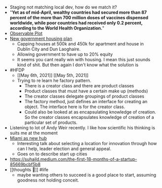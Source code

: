 - Staging not matching local dev, how do we match it?
- "__Yet as of mid-April, wealthy countries had secured more than 87 percent of the more than 700 million doses of vaccines dispensed worldwide, while poor countries had received only 0.2 percent, according to the World Health Organization.__"
- [Observable Plot](https://observablehq.com/@observablehq/plot)
- [New government housing plan](https://www.irishtimes.com/news/politics/affordable-housing-plan-imposes-regional-price-caps-with-500-000-limit-on-dublin-flat-1.4555462)
    - Capping houses at 500k and 450k for apartment and house in Dublin City and Dun Laoghaire. 
    - Allowing government to have up to 20% equity
    - It seems you cant really win with housing. I mean this just sounds kind of shit. But then again I don't know what the solution is
- #HFDP
    - [[May 6th, 2021]] [[May 5th, 2021]]
    - Trying to re learn he factory pattern. 
        - There is a creator class and there are product classes
        - Product classes that must have a certain make up (methods)
        - The creator classes delegate groupings of product classes
        - The factory method, just defines an interface for creating an object. The interface here is for the creator class.
        - Could also be looked at as encapsulating knowledge of creation. So the creator classes encapsulates knowledge of creation of a particular set of products.
- Listening to lot of Andy Weir recently. I like how scientific his thinking is suits me at the moment
- [Miami as new hub](https://1729.com/miami/)
    - Interesting talk about selecting a location for innovation through how can I help, leader election and general appeal.
    - Goes on to describe start up cities
- https://suhaild.medium.com/the-first-18-months-of-a-startup-85669bcbf5b8
- [[thoughts 🤔]] #life 
    - maybe wanting others to succeed is a good place to start, assuming goodness not holding conceit. 
